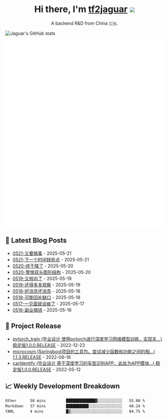 <h1 align="center">Hi there, I'm <a href="https://tf2jaguar.github.io/" target="_blank">tf2jaguar</a> <img
src="https://github.com/blackcater/blackcater/raw/main/images/Hi.gif" height="32" /></h1>

<p align="center">A backend R&D from China 🇨🇳.</p>

<!-- github_readme_stats starts -->
![Jaguar's GitHub stats](https://github-readme-stats.vercel.app/api?username=tf2jaguar&count_private=true&show_icons=true&bg_color=30,e96443,904e95&icon_color=fff&&title_color=fff&text_color=fff)
<!-- github_readme_stats ends -->

<!-- custom_generate_github_stats starts -->
![](https://raw.githubusercontent.com/tf2jaguar/tf2jaguar/main/generated/overview.svg)
![](https://raw.githubusercontent.com/tf2jaguar/tf2jaguar/main/generated/languages.svg)
<!-- custom_generate_github_stats ends -->

## 📝 Latest Blog Posts

<!-- recent_blogs starts -->
* <a href='https://tf2jaguar.github.io/mbd-0521.html' target='_blank'>0521-又要搞事</a> - 2025-05-21
* <a href='https://tf2jaguar.github.io/dbhzt-0521.html' target='_blank'>0521-下一个时间转折点</a> - 2025-05-21
* <a href='https://tf2jaguar.github.io/mbd-0520.html' target='_blank'>0520-终于降了</a> - 2025-05-20
* <a href='https://tf2jaguar.github.io/dbhzt-0520.html' target='_blank'>0520-警惕双头图形结构</a> - 2025-05-20
* <a href='https://tf2jaguar.github.io/mbd-0519.html' target='_blank'>0519-又转向了</a> - 2025-05-19
* <a href='https://tf2jaguar.github.io/dbhzt-0519.html' target='_blank'>0519-还得多多观察</a> - 2025-05-19
* <a href='https://tf2jaguar.github.io/mbd-0518.html' target='_blank'>0518-好消息坏消息</a> - 2025-05-18
* <a href='https://tf2jaguar.github.io/dbhzt-0518.html' target='_blank'>0518-可能回补缺口</a> - 2025-05-18
* <a href='https://tf2jaguar.github.io/mbd-0517.html' target='_blank'>0517-一见面就谈崩了</a> - 2025-05-17
* <a href='https://tf2jaguar.github.io/mbd-0516.html' target='_blank'>0516-副业搞钱</a> - 2025-05-16
<!-- recent_blogs ends -->

## 🎯 Project Release

<!-- github_recent_releases starts -->
* <a href='https://github.com/tf2jaguar/pytorch_train/releases/tag/1.0.0.RELEASE' target='_blank'>pytorch_train (毕业设计 使用pytorch进行深度学习网络模型训练，实现车...) 稳定版1.0.0.RELEASE</a> - 2022-12-23
* <a href='https://github.com/tf2jaguar/microcosm/releases/tag/1.1.3.RELEASE' target='_blank'>microcosm (Springboot项目的工具包。尝试减少函数和功能之间的相...) 1.1.3.RELEASE</a> - 2022-06-16
* <a href='https://github.com/tf2jaguar/carIdentify/releases/tag/1.0.0.RELEASE' target='_blank'>carIdentify (毕业设计 基于深度学习的车型识别APP，此处为APP模块...) 稳定版1.0.0.RELEASE</a> - 2022-05-12
<!-- github_recent_releases ends -->

## 📈 Weekly Development Breakdown

<!--START_SECTION:waka-->

```txt
Other      50 mins         █████████████▓░░░░░░░░░░░   55.00 %
Markdown   37 mins         ██████████░░░░░░░░░░░░░░░   40.24 %
YAML       4 mins          █▒░░░░░░░░░░░░░░░░░░░░░░░   04.75 %
```

<!--END_SECTION:waka-->
